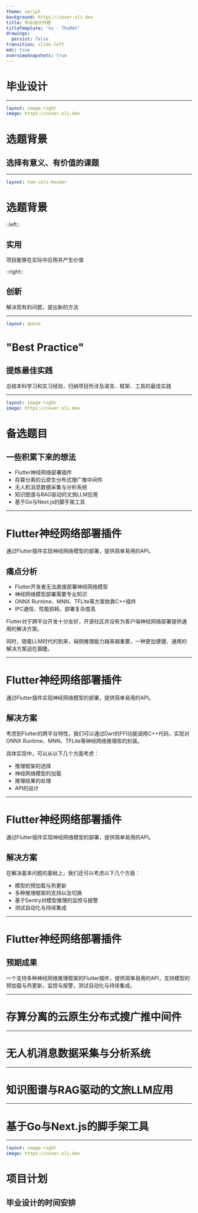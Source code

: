 ```yaml
---
theme: seriph
background: https://cover.sli.dev
title: 毕业设计开题
titleTemplate: '%s - ThuRAY'
drawings:
  persist: false
transition: slide-left
mdc: true
overviewSnapshots: true
---
```


# 毕业设计

<!-- ---

```yaml
hideInToc: true
```

# 目录

<Toc maxDepth=2 /> -->

<!-- 目录页 -->

---

```yaml
layout: image-right
image: https://cover.sli.dev
```

# 选题背景

## 选择有意义、有价值的课题

---

```yaml
layout: two-cols-header
```

# 选题背景

::left::

## 实用

项目能够在实际中应用并产生价值

::right::

## 创新

解决现有的问题，提出新的方法

---

```yaml
layout: quote
```

# "Best Practice"

## 提炼最佳实践

总结本科学习和实习经验，归纳项目所涉及语言、框架、工具的最佳实践

---

```yaml
layout: image-right
image: https://cover.sli.dev
```

# 备选题目

## 一些积累下来的想法

- Flutter神经网络部署插件
- 存算分离的云原生分布式搜广推中间件
- 无人机消息数据采集与分析系统
- 知识图谱与RAG驱动的文旅LLM应用
- 基于Go与Next.js的脚手架工具

---

# Flutter神经网络部署插件

通过Flutter插件实现神经网络模型的部署，提供简单易用的API。

## 痛点分析

- Flutter开发者无法直接部署神经网络模型
- 神经网络模型部署需要专业知识
- ONNX Runtime、MNN、TFLite等方案依靠C++插件
- IPC通信、性能损耗、部署复杂度高

Flutter对于跨平台开发十分友好，开源社区并没有为客户端神经网络部署提供通用的解决方案。</br>

同时，随着LLM时代的到来，端侧推理能力越来越重要，一种更加便捷、通用的解决方案迫在眉睫。

---

# Flutter神经网络部署插件

通过Flutter插件实现神经网络模型的部署，提供简单易用的API。

## 解决方案

考虑到Flutter的跨平台特性，我们可以通过Dart的FFI功能调用C++代码，实现对ONNX Runtime、MNN、TFLite等神经网络推理库的封装。

具体实现中，可以从以下几个方面考虑：

- 推理框架的选择
- 神经网络模型的加载
- 推理结果的处理
- API的设计

---

# Flutter神经网络部署插件

通过Flutter插件实现神经网络模型的部署，提供简单易用的API。

## 解决方案

在解决基本问题的基础上，我们还可以考虑以下几个方面：

- 模型的预加载与热更新
- 多种推理框架的支持以及切换
- 基于Sentry对模型推理的监控与报警
- 测试自动化与持续集成

---

# Flutter神经网络部署插件

## 预期成果

一个支持多种神经网络推理框架的Flutter插件，提供简单易用的API，支持模型的预加载与热更新，监控与报警，测试自动化与持续集成。

---

# 存算分离的云原生分布式搜广推中间件

---

# 无人机消息数据采集与分析系统

---

# 知识图谱与RAG驱动的文旅LLM应用

---

# 基于Go与Next.js的脚手架工具

---

```yaml
layout: image-right
image: https://cover.sli.dev
```

# 项目计划

## 毕业设计的时间安排
